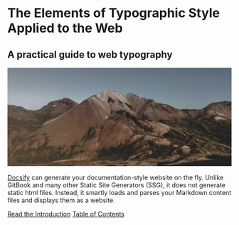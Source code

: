 # The Elements of Typographic Style Applied to the Web

## A practical guide to web typography

![Mountain](images/mountain.jpg)

[Docsify](https://docsify.js.org/#/) can generate your documentation-style website on the fly. Unlike GitBook and many other Static Site Generators (SSG), it does not generate static html files. Instead, it smartly loads and parses your Markdown content files and displays them as a website.

[Read the 	Introduction](/intro/)
[Table of Contents](/toc/)
